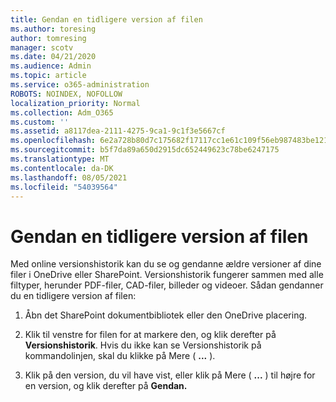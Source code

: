 ```yaml
---
title: Gendan en tidligere version af filen
ms.author: toresing
author: tomresing
manager: scotv
ms.date: 04/21/2020
ms.audience: Admin
ms.topic: article
ms.service: o365-administration
ROBOTS: NOINDEX, NOFOLLOW
localization_priority: Normal
ms.collection: Adm_O365
ms.custom: ''
ms.assetid: a8117dea-2111-4275-9ca1-9c1f3e5667cf
ms.openlocfilehash: 6e2a728b80d7c175682f17117cc1e61c109f56eb987483be12187d048467a4c4
ms.sourcegitcommit: b5f7da89a650d2915dc652449623c78be6247175
ms.translationtype: MT
ms.contentlocale: da-DK
ms.lasthandoff: 08/05/2021
ms.locfileid: "54039564"
---
```

# <a name="restore-a-previous-file-version"></a>Gendan en tidligere version af filen

Med online versionshistorik kan du se og gendanne ældre versioner af dine filer i OneDrive eller SharePoint. Versionshistorik fungerer sammen med alle filtyper, herunder PDF-filer, CAD-filer, billeder og videoer. Sådan gendanner du en tidligere version af filen:
  
1. Åbn det SharePoint dokumentbibliotek eller den OneDrive placering.
    
2. Klik til venstre for filen for at markere den, og klik derefter på **Versionshistorik**. Hvis du ikke kan se Versionshistorik på kommandolinjen, skal du klikke på Mere ( **...** ). 
    
3. Klik på den version, du vil have vist, eller klik på Mere ( **...** ) til højre for en version, og klik derefter på **Gendan.**
    

